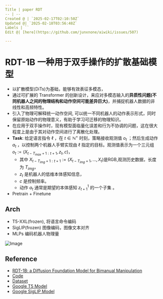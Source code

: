 ```yaml
---
Title | paper RDT
-- | --
Created @ | `2025-02-17T02:10:50Z`
Updated @| `2025-02-18T03:56:48Z`
Labels | ``
Edit @| [here](https://github.com/junxnone/aiwiki/issues/507)

---
```

# RDT-1B 一种用于双手操作的扩散基础模型


 - 以扩散模型(DiTs)为基础，能够有效表征多模态，
 - 通过可扩展的 Transformer 的创新设计，来应对多模态输入的**异质性问题(不同机器人之间的物理结构和动作空间可能差异巨大)**，并捕捉机器人数据的非线性和高频特性。
- 引入了物理可解释统一动作空间, 可以统一不同机器人的动作表示形式，同时保留原始动作的物理意义，有助于学习可迁移的物理知识。
- 在应用于双手操作时，现有模型面临量化误差和行为不协调的问题，这在很大程度上是由于其对动作空间进行了离散化处理。
- **Task**:  给定语言指令 $\ell$ ，在 $t \in \mathbb{N}^{+}$ 时刻，策略接收观测值 $o_{t}$ ；然后生成动作 $a_{t}$ ，以控制两个机器人手臂实现由 $\ell$ 指定的目标。观测值表示为一个三元组 $o_{t}:=(X_{t - T_{max} + 1 : t + 1}, z_{t}, c)$，
  - 其中 $X_{t - T_{img} + 1 : t + 1}:=(X_{t - T_{img} + 1}, \ldots, X_{t})$是RGB,观测历史数据，长度为 $T_{img}$，
  - $z_t$ 是机器人的低维本体感知信息，
  - $c$ 是控制频率。
  - 动作 $a_t$ 通常是期望的本体感知 $z_{t + 1}^1$ 的一个子集 。
- Pretrain + Finetune  
 
## Arch
- T5-XXL(frozen), 将语言命令编码
- SigLIP(frozen) 图像编码，图像文本对齐
- MLPs 编码机器人物理量


![Image](https://github.com/user-attachments/assets/7fd22583-afcf-4e78-a953-cd00cb2b0c6b)



## Reference
- [RDT-1B: a Diffusion Foundation Model for Bimanual Manipulation](https://arxiv.org/pdf/2410.07864)
- [Code](https://github.com/thu-ml/RoboticsDiffusionTransformer)
- [Dataset](https://huggingface.co/datasets/robotics-diffusion-transformer/rdt-ft-data)
- [Google T5 Model](https://huggingface.co/google/t5-v1_1-xxl/tree/main)
- [Google SigLIP Model](https://huggingface.co/google/siglip-so400m-patch14-384/tree/main)
